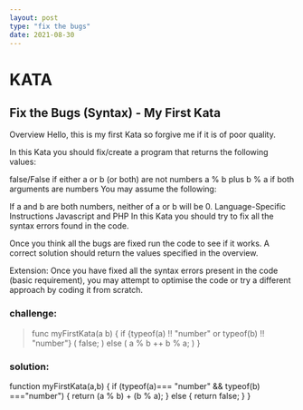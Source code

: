 ```yaml
---
layout: post
type: "fix the bugs"
date: 2021-08-30
---
```

#  KATA
## Fix the Bugs (Syntax) - My First Kata
Overview
Hello, this is my first Kata so forgive me if it is of poor quality.

In this Kata you should fix/create a program that returns the following values:

false/False if either a or b (or both) are not numbers
a % b plus b % a if both arguments are numbers
You may assume the following:

If a and b are both numbers, neither of a or b will be 0.
Language-Specific Instructions
Javascript and PHP
In this Kata you should try to fix all the syntax errors found in the code.

Once you think all the bugs are fixed run the code to see if it works. A correct solution should return the values specified in the overview.

Extension: Once you have fixed all the syntax errors present in the code (basic requirement), you may attempt to optimise the code or try a different approach by coding it from scratch.
 ### challenge: 
> func myFirstKata(a b) {
> if {typeof(a) !! "number" or typeof(b) !! "number"} (
>    false;
>  ) else (
 >   a % b ++ b % a;
>  )
>}
 
### solution:

function myFirstKata(a,b) {
  if (typeof(a)=== "number" && typeof(b) ==="number") {
    return (a % b) + (b % a);
  } else {
   return false;
  } 
}